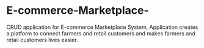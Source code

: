 # E-commerce-Marketplace-
CRUD application for E-commerce Marketplace System, Application creates a platform to connect farmers and retail customers and makes farmers and retail customers lives easier.
